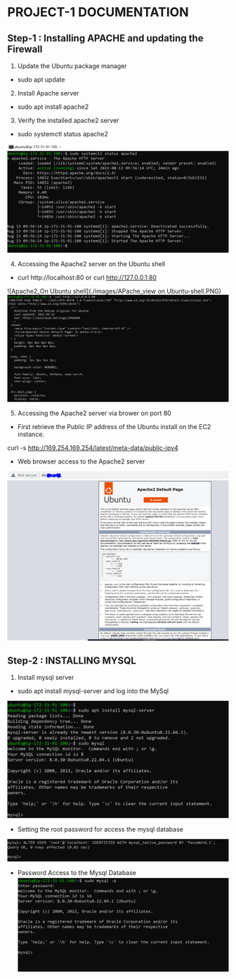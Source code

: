 # PROJECT-1 DOCUMENTATION

##  Step-1 : Installing APACHE and updating the Firewall

1. Update the Ubuntu package manager
- sudo apt update

2. Install Apache server
- sudo apt install apache2

3. Verify the installed apache2 server
- sudo systemctl status apache2

![APACHE2_Status](./images/APache2-status.PNG)

4. Accessing the Apache2 server on the Ubuntu shell 
-  curl http://localhost:80 or  curl http://127.0.0.1:80


![Apache2_On Ubuntu shell](./images/APache_view on Ubuntu-shell.PNG)
![APACHE2_On Ubuntu shell](./images/Apache-view1.PNG)

5. Accessing the Apache2 server via brower on port 80

- First retrieve the Public IP address of the Ubuntu install on the EC2 instance.

 curl -s http://169.254.169.254/latest/meta-data/public-ipv4

 - Web browser access to the Apache2 server

 ![APACHE2_On Web Browser](./images/Apache-view2.PNG)


## Step-2 : INSTALLING MYSQL

1. Install mysql server
 - sudo apt install mysql-server and log into the MySql

 ![Mysql-instalation](./images/mysql-instalation.PNG)
 - Setting the root password for access the mysql database

![Mysql-password](./images/mysql-root-password.PNG)

- Password Access to the Mysql Database
![Password-Access](./images/password-Access.PNG)

